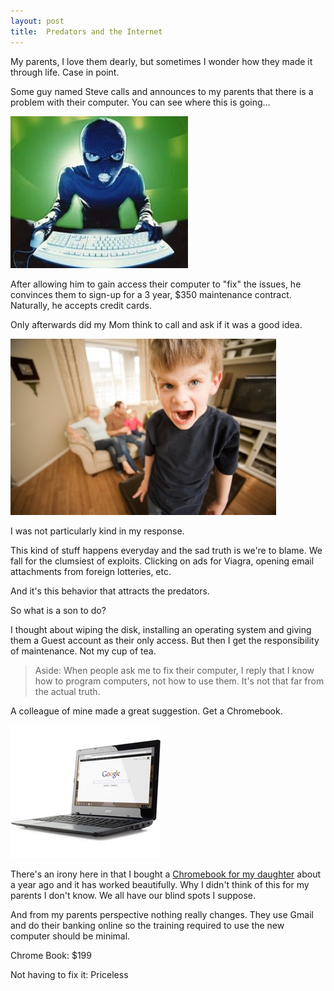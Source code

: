 ```yaml
---
layout: post
title:  Predators and the Internet
---
```

My parents, I love them dearly, but sometimes I wonder how they made it through life. Case in point.

Some guy named Steve calls and announces to my parents that there is a problem with their computer. You can see where this is going…

[![online-predator](/cdn/images/blog/WindowsLiveWriter/PredatorsandtheInternet_8F4E/online-predator_thumb.jpg)](/cdn/images/blog/WindowsLiveWriter/PredatorsandtheInternet_8F4E/online-predator_2.jpg)

After allowing him to gain access their computer to "fix" the issues, he convinces them to sign-up for a 3 year, $350 maintenance contract. Naturally, he accepts credit cards.

Only afterwards did my Mom think to call and ask if it was a good idea.

[![screaming_kid](/cdn/images/blog/WindowsLiveWriter/PredatorsandtheInternet_8F4E/screaming_kid_thumb.jpg)](/cdn/images/blog/WindowsLiveWriter/PredatorsandtheInternet_8F4E/screaming_kid_2.jpg)

I was not particularly kind in my response.

This kind of stuff happens everyday and the sad truth is we're to blame. We fall for the clumsiest of exploits. Clicking on ads for Viagra, opening email attachments from foreign lotteries, etc.

And it's this behavior that attracts the predators.

So what is a son to do?

I thought about wiping the disk, installing an operating system and giving them a Guest account as their only access. But then I get the responsibility of maintenance. Not my cup of tea. 

> Aside: When people ask me to fix their computer, I reply that I know how to program computers, not how to use them. It's not that far from the actual truth.

A colleague of mine made a great suggestion. Get a Chromebook. 

[![chromebook](/cdn/images/blog/WindowsLiveWriter/PredatorsandtheInternet_8F4E/chromebook_thumb.jpg)](/cdn/images/blog/WindowsLiveWriter/PredatorsandtheInternet_8F4E/chromebook_2.jpg)

There's an irony here in that I bought a [Chromebook for my daughter](/blog/post/00801/google-chromebook-review-ndash-c7-acer) about a year ago and it has worked beautifully. Why I didn't think of this for my parents I don't know. We all have our blind spots I suppose.

And from my parents perspective nothing really changes. They use Gmail and do their banking online so the training required to use the new computer should be minimal.

Chrome Book: $199

Not having to fix it: Priceless
